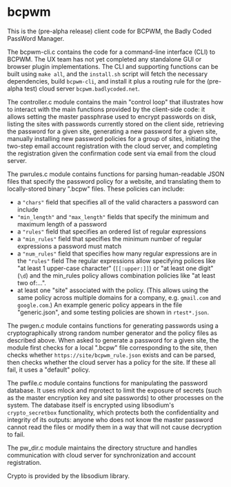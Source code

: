 # bcpwm
This is the (pre-alpha release) client code for BCPWM, the Badly Coded PassWord Manager.  

The bcpwm-cli.c contains the code for a command-line interface (CLI) to BCPWM.  The UX team has not yet completed any standalone GUI or browser plugin implementations.  The CLI and supporting functions can be built using `make all`, and the `install.sh` script will fetch the necessary dependencies, build `bcpwm-cli`, and install it plus a routing rule for the (pre-alpha test) cloud server `bcpwm.badlycoded.net`.

The controller.c module contains the main "control loop" that illustrates how to interact with the main functions provided by the client-side code: it allows setting the master passphrase used to encrypt passwords on disk, listing the sites with passwords currently stored on the client side, retrieving the password for a given site, generating a new password for a given site, manually installing new password policies for a group of sites, initiating the two-step email account registration with the cloud server, and completing the registration given the confirmation code sent via email from the cloud server.

The pwrules.c module contains functions for parsing human-readable JSON files that specify the password policy for a website, and translating them to locally-stored binary ".bcpw" files.  These policies can include:
- a `"chars"` field that specifies all of the valid characters a password can include
- `"min_length"` and `"max_length"` fields that specify the minimum and maximum length of a password
- a `"rules"` field that specifies an ordered list of regular expressions
- a `"min_rules"` field that specifies the minimum number of regular expressions a password must match
- a `"num_rules"` field that specifies how many regular expressions are in the `"rules"` field
The regular expressions allow specifying polices like "at least 1 upper-case character" (`[[:upper:]]`) or "at least one digit" (`\d`) and the min_rules policy allows combination policies like "at least two of:...".
- at least one "site" associated with the policy.  (This allows using the same policy across multiple domains for a company, e.g. `gmail.com` and `google.com`.)
An example generic policy appears in the file "generic.json", and some testing policies are shown in `rtest*.json`.

The pwgen.c module contains functions for generating passwords using a cryptographically strong random number generator and the policy files as described above.  When asked to generate a password for a given site, the module first checks for a local ".bcpw" file corresponding to the site, then checks whether `https://site/bcpwm_rule.json` exists and can be parsed, then checks whether the cloud server has a policy for the site.  If these all fail, it uses a "default" policy.

The pwfile.c module contains functions for manipulating the password database.  It uses mlock and mprotect to limit the exposure of secrets (such as the master encryption key and site passwords) to other processes on the system.  The database itself is encrypted using libsodium's `crypto_secretbox` functionality, which protects both the confidentiality and integrity of its outputs: anyone who does not know the master password cannot read the files or modify them in a way that will not cause decryption to fail.

The pw_dir.c module maintains the directory structure and handles communication with cloud server for synchronization and account registration.

Crypto is provided by the libsodium library.
